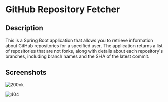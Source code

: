 # GitHub Repository Fetcher

## Description

This is a Spring Boot application that allows you to retrieve information about GitHub repositories for a specified user. The application returns a list of repositories that are not forks, along with details about each repository's branches, including branch names and the SHA of the latest commit.

## Screenshots
![200ok](https://github.com/user-attachments/assets/f5dc151d-d651-4873-be9a-113ce071a11c)

![404](https://github.com/user-attachments/assets/72399e54-ffc7-4187-952b-8076bf37a926)
